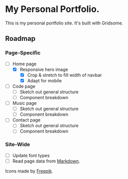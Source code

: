 # My Personal Portfolio.

This is my personal portfolio site. It's built with Gridsome.

## Roadmap

### Page-Specific

- [ ] Home page
  - [x] Responsive hero image
    - [x] Crop & stretch to fill width of navbar
    - [x] Adapt for mobile
- [ ] Code page
  - [ ] Sketch out general structure
  - [ ] Component breakdown
- [ ] Music page
  - [ ] Sketch out general structure
  - [ ] Component breakdown
- [ ] Contact page
  - [ ] Sketch out general structure
  - [ ] Component breakdown

### Site-Wide

- [ ] Update font types
- [ ] Read page data from [Markdown](https://www.telerik.com/blogs/building-a-blog-with-vue-and-markdown-using-gridsome#displaying-the-post-layout).

Icons made by [Freepik](https://www.flaticon.com/authors/freepik).
